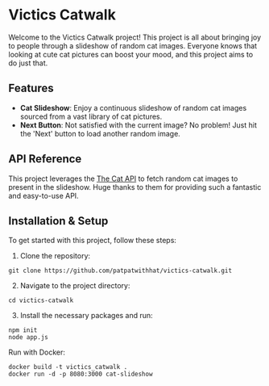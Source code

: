# Victics Catwalk

Welcome to the Victics Catwalk project! This project is all about bringing joy to people through a slideshow of random cat images. Everyone knows that looking at cute cat pictures can boost your mood, and this project aims to do just that.

## Features

- **Cat Slideshow**: Enjoy a continuous slideshow of random cat images sourced from a vast library of cat pictures.
- **Next Button**: Not satisfied with the current image? No problem! Just hit the 'Next' button to load another random image.

## API Reference

This project leverages the [The Cat API](https://thecatapi.com/) to fetch random cat images to present in the slideshow. Huge thanks to them for providing such a fantastic and easy-to-use API.

## Installation & Setup

To get started with this project, follow these steps:

1. Clone the repository:
```
git clone https://github.com/patpatwithhat/victics-catwalk.git
```
2. Navigate to the project directory:
```
cd victics-catwalk
```
3. Install the necessary packages and run:
```
npm init
node app.js
```

Run with Docker:
```
docker build -t victics_catwalk .
docker run -d -p 8080:3000 cat-slideshow  
```
